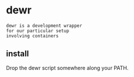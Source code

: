 # dewr

```
dewr is a development wrapper
for our particular setup
involving containers
```

## install

Drop the dewr script somewhere along your PATH.
